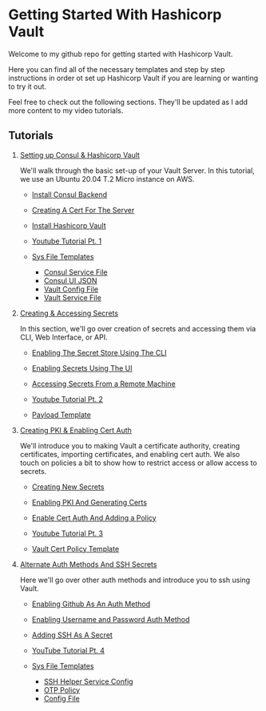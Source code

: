 # Getting Started With Hashicorp Vault

Welcome to my github repo for getting started with Hashicorp Vault. 

Here you can find all of the necessary templates and step by step instructions in order ot set up Hashicorp Vault if you are learning or wanting to try it out. 

Feel free to check out the following sections. They'll be updated as I add more content to my video tutorials.

## Tutorials

1. [Setting up Consul & Hashicorp Vault](01-getting-started/)
    
    We'll walk through the basic set-up of your Vault Server. In this tutorial, we use an Ubuntu 20.04 T.2 Micro instance on AWS.

    - [Install Consul Backend](https://github.com/b1tsized/vault-tutorial/tree/main/getting-started#installing-consul-backend)
    - [Creating A Cert For The Server](https://github.com/b1tsized/vault-tutorial/tree/main/getting-started#creating-a-cert-for-the-server)
    - [Install Hashicorp Vault](https://github.com/b1tsized/vault-tutorial/tree/main/getting-started#install-hashicorp-vault)

    - [Youtube Tutorial Pt. 1](https://youtu.be/b_2lo30g0RU)
    - [Sys File Templates](getting-started/sys_file_templates)
        + [Consul Service File](getting-started/sys_file_templates/consul.service)
        + [Consul UI JSON](getting-started/sys_file_templates/ui.json)
        + [Vault Config File](getting-started/sys_file_templates/config.hcl)
        + [Vault Service File](getting-started/sys_file_templates/vault.service)

2. [Creating & Accessing Secrets](02-creating-and-accessing-secrets)
    
    In this section, we'll go over creation of secrets and accessing them via CLI, Web Interface, or API. 

    - [Enabling The Secret Store Using The CLI](https://github.com/b1tsized/vault-tutorial/tree/main/creating-and-accessing-secrets#enabling-your-secret-store-using-cli)
    - [Enabling Secrets Using The UI](https://github.com/b1tsized/vault-tutorial/tree/main/creating-and-accessing-secrets#enabling-secrets-via-the-ui)
    - [Accessing Secrets From a Remote Machine](https://github.com/b1tsized/vault-tutorial/tree/main/creating-and-accessing-secrets#accessing-secrets-from-a-remote-machine)
    
    - [Youtube Tutorial Pt. 2](https://youtu.be/LEpk376fc-U)
    - [Payload Template](02-creating-and-accessing-secrets/template/payload.json)

3. [Creating PKI & Enabling Cert Auth](03-creating-pki-and-enabling-cert-auth)
    
    We'll introduce you to making Vault a certificate authority, creating certificates, importing certificates, and enabling cert auth. We also touch on policies a bit to show how to restrict access or allow access to secrets.
    
    - [Creating New Secrets](https://github.com/b1tsized/vault-tutorial/tree/main/creating-pki-and-enabling-cert-auth#creating-new-secrets)
    - [Enabling PKI And Generating Certs](https://github.com/b1tsized/vault-tutorial/tree/main/creating-pki-and-enabling-cert-auth#enabling-pki-generating-certs-and-signing-them-through-the-cli)
    - [Enable Cert Auth And Adding a Policy](https://github.com/b1tsized/vault-tutorial/tree/main/creating-pki-and-enabling-cert-auth#enable-cert-auth-and-attaching-a-policy)

    - [Youtube Tutorial Pt. 3](https://youtu.be/_Nqx0guy5RY)
    - [Vault Cert Policy Template](03-creating-pki-and-enabling-cert-auth/template/vault-cert.hcl)

4. [Alternate Auth Methods And SSH Secrets](04-alternate-auth-methods-and-ssh-secrets)
    
    Here we'll go over other auth methods and introduce you to ssh using Vault.

    - [Enabling Github As An Auth Method](https://github.com/b1tsized/vault-tutorial/tree/main/alternate-auth-methods-and-ssh-secrets#enabling-github-as-an-auth-method)
    - [Enabling Username and Password Auth Method](https://github.com/b1tsized/vault-tutorial/tree/main/alternate-auth-methods-and-ssh-secrets#enabling-username--password-for-auth-method)
    - [Adding SSH As A Secret](https://github.com/b1tsized/vault-tutorial/tree/main/alternate-auth-methods-and-ssh-secrets#adding-ssh-as-a-secret)

    - [YouTube Tutorial Pt. 4](https://youtu.be/R3BzNcJk8YQ)
    - [Sys File Templates](04-alternate-auth-methods-and-ssh-secrets/template/)
        + [SSH Helper Service Config](04-alternate-auth-methods-and-ssh-secrets/template/config.hcl)
        + [OTP Policy](04-alternate-auth-methods-and-ssh-secrets/template/otp-policy.hcl)
        + [Config File](04-alternate-auth-methods-and-ssh-secrets/template/config.hcl)